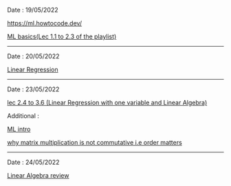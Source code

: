 Date : 19/05/2022

https://ml.howtocode.dev/

[ML basics(Lec 1.1 to 2.3 of the playlist)](https://www.youtube.com/playlist?list=PLLssT5z_DsK-h9vYZkQkYNWcItqhlRJLN)

---------------------------------------------------------------------------------------------------------
Date : 20/05/2022

[Linear Regression](https://github.com/mhuzaifadev/mlzero_to_hero/tree/main/04_Simple%20_Linear_Regression)

-----------------------------------------------------------------------------------------------------------
Date : 23/05/2022

[lec 2.4 to 3.6 (Linear Regression with one variable and Linear Algebra)](https://www.youtube.com/playlist?list=PLLssT5z_DsK-h9vYZkQkYNWcItqhlRJLN)

Additional : 

[ML intro](https://ml.howtocode.dev/)

[why matrix multiplication is not commutative i.e order matters](https://www.quora.com/Why-is-the-multiplication-of-matrices-not-a-commutative-property-so-that-AB-neq-BA)

----------------------------------------------------------------------------------------------------------

Date : 24/05/2022

[Linear Algebra review](https://towardsdatascience.com/linear-algebra-for-machine-learning-22f1d8aea83c)
